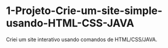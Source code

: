 # 1-Projeto-Crie-um-site-simple-usando-HTML-CSS-JAVA
Criei um site interativo usando comandos de HTML/CSS/JAVA.
